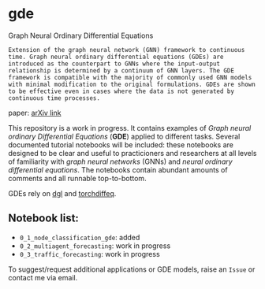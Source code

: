 # gde
Graph Neural Ordinary Differential Equations

```Extension of the graph neural network (GNN) framework to continuous time. Graph neural ordinary differential equations (GDEs) are introduced as the counterpart to GNNs where the input-output relationship is determined by a continuum of GNN layers. The GDE framework is compatible with the majority of commonly used GNN models with minimal modification to the original formulations. GDEs are shown to be effective even in cases where the data is not generated by continuous time processes.```

paper: [arXiv link](https://arxiv.org/abs/1911.07532)

This repository is a work in progress. It contains examples of *Graph neural ordinary Differential Equations* (**GDE**) applied to different tasks. Several documented tutorial notebooks will be included: these notebooks are designed to be clear and useful to practicioners and researchers at all levels of familiarity with *graph neural networks* (GNNs) and *neural ordinary differential equations*. The notebooks contain abundant amounts of comments and all runnable top-to-bottom.

GDEs rely on [dgl](https://github.com/dmlc/dgl) and [torchdiffeq](https://github.com/rtqichen/torchdiffeq).


## Notebook list:
* `0_1_node_classification_gde`: added
* `0_2_multiagent_forecasting`: work in progress
* `0_3_traffic_forecasting`: work in progress

To suggest/request additional applications or GDE models, raise an `Issue` or contact me via email.

